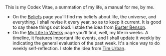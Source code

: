 This is my Codex Vitae, a summation of my life, a manual for me, by me.

- On the [Beliefs](beliefs.md) page you'll find my beliefs about life, the universe, and everything. I shall revise it every year, so as to keep it current. It is good to say these things out loud. I stole the idea from [Buster Benson](https://busterbenson.com/blog/2012/11-28-codex-vitae/).
- On the [My Life In Weeks](weeks.html) page you'll find, well, my life in weeks. A timeline, it features important life events, and I shall update it weekly by indicating the general evaluation of the past week. It's a nice way to do weekly self-reflection. I stole the idea from [Tim Urban](https://waitbutwhy.com/2014/05/life-weeks.html).
